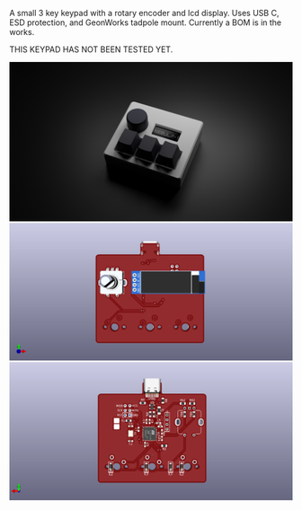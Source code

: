 A small 3 key keypad with a rotary encoder and lcd display. Uses USB C, ESD protection, and GeonWorks tadpole mount. Currently a BOM is in the works.

THIS KEYPAD HAS NOT BEEN TESTED YET. 

![alt text](https://raw.githubusercontent.com/EinShides/Nebula-Keypad/main/untitled.png)
![alt text](https://raw.githubusercontent.com/EinShides/Nebula-Keypad/main/keyboard-layout%20Front.png)
![alt text](https://raw.githubusercontent.com/EinShides/Nebula-Keypad/main/keyboard-layout%20Back.png)
